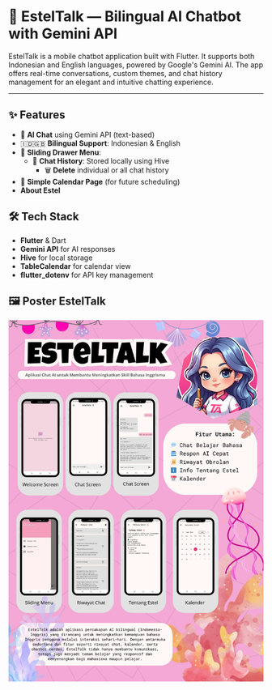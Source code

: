 # 🌷 EstelTalk — Bilingual AI Chatbot with Gemini API

EstelTalk is a mobile chatbot application built with Flutter. It supports both Indonesian and English languages, powered by Google's Gemini AI. The app offers real-time conversations, custom themes, and chat history management for an elegant and intuitive chatting experience.

---

## ✨ Features

- 💬 **AI Chat** using Gemini API (text-based)
- 🇮🇩🇬🇧 **Bilingual Support**: Indonesian & English
- 📂 **Sliding Drawer Menu**:
  - 📜 **Chat History**: Stored locally using Hive
    - 🗑️ **Delete** individual or all chat history
- 📅 **Simple Calendar Page** (for future scheduling)
- **About Estel**

## 🛠️ Tech Stack
- **Flutter** & Dart
- **Gemini API** for AI responses
- **Hive** for local storage
- **TableCalendar** for calendar view
- **flutter_dotenv** for API key management

## 🖼️ Poster EstelTalk

![Poster EstelTalk](https://github.com/Kelelaw010/EstelSpeak/blob/master/EstelTalk.png)

